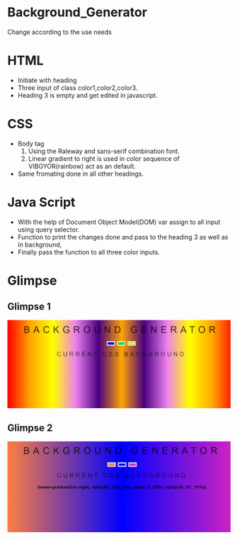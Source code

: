# Background_Generator
Change according to the use needs
# HTML
  * Initiate with heading
  * Three input of class color1,color2,color3.
  * Heading 3 is empty and get edited in javascript.
# CSS
  * Body tag
    1. Using the Raleway and sans-serif combination font.
    2. Linear gradient to right is used in color sequence of VIBGYOR(rainbow) act as an default.
  * Same fromating done in all other headings.
# Java Script
 * With the help of Document Object Model(DOM) var assign to all input using query selector.
 * Function to print the changes done and pass to the heading 3 as well as in background,
 * Finally pass the function to all three color inputs.
 
# Glimpse
 ## Glimpse 1
  ![](images/Glimpse.png)
 ## Glimpse 2  
  ![](images/Glimpse_2.png)
    
